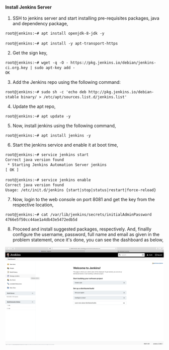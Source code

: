 #### Install Jenkins Server

1. SSH to jenkins server and start installing pre-requisites packages, java and dependency package,

```
root@jenkins:~# apt install openjdk-8-jdk -y

root@jenkins:~# apt install -y apt-transport-https
```

2. Get the sign key,

```
root@jenkins:~# wget -q -O - https://pkg.jenkins.io/debian/jenkins-ci.org.key | sudo apt-key add -
OK
```

3. Add the Jenkins repo using the following command:

```
root@jenkins:~# sudo sh -c 'echo deb http://pkg.jenkins.io/debian-stable binary/ > /etc/apt/sources.list.d/jenkins.list'
```

4. Update the apt repo,

```
root@jenkins:~# apt update -y
```

5. Now, install jenkins using the following command,

```
root@jenkins:~# apt install jenkins -y
```

6. Start the jenkins service and enable it at boot time,

```
root@jenkins:~# service jenkins start
Correct java version found
 * Starting Jenkins Automation Server jenkins                                                                 [ OK ]

root@jenkins:~# service jenkins enable
Correct java version found
Usage: /etc/init.d/jenkins {start|stop|status|restart|force-reload}
```

7. Now, login to the web console on port 8081 and get the key from the respective location,

```
root@jenkins:~# cat /var/lib/jenkins/secrets/initialAdminPassword
4766e5f50cc44ae1a4db43e5472edb5d
```

8. Proceed and install suggested packages, respectively. And, finallly configure the username, password, full name and email as given in the problem statement, once it's done, you can see the dashboard as below,

![Jenkins Dashboard](/images/jenkinsDashboard.png)